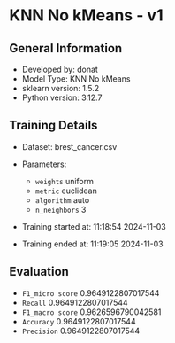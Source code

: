 # KNN No kMeans - v1
## General Information 
- Developed by: donat
- Model Type: KNN No kMeans
- sklearn version: 1.5.2
- Python version: 3.12.7
## Training Details

- Dataset: brest_cancer.csv
- Parameters: 
    - `weights` uniform
    - `metric` euclidean
    - `algorithm` auto
    - `n_neighbors` 3
    
- Training started at: 11:18:54 2024-11-03
- Training ended at: 11:19:05 2024-11-03
## Evaluation
- `F1_micro score` 0.9649122807017544
- `Recall` 0.9649122807017544
- `F1_macro score` 0.9626596790042581
- `Accuracy` 0.9649122807017544
- `Precision` 0.9649122807017544

